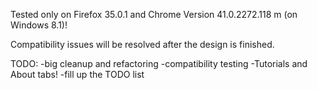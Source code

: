
Tested only on Firefox 35.0.1 and Chrome Version 41.0.2272.118 m (on Windows 8.1)!

Compatibility issues will be resolved after the design is finished.

TODO:
-big cleanup and refactoring
-compatibility testing
-Tutorials and About tabs!
-fill up the TODO list
